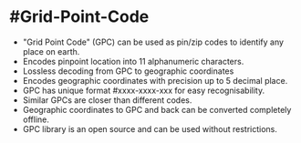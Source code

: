 # #Grid-Point-Code
  -  "Grid Point Code" (GPC) can be used as pin/zip codes to identify any place on earth.
  -  Encodes pinpoint location into 11 alphanumeric characters.
  -  Lossless decoding from GPC to geographic coordinates
  -  Encodes geographic coordinates with precision up to 5 decimal place.
  -  GPC has unique format #xxxx-xxxx-xxx for easy recognisability.
  -  Similar GPCs are closer than different codes.
  -  Geographic coordinates to GPC and back can be converted completely offline.
  -  GPC library is an open source and can be used without restrictions.
